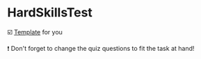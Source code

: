 # HardSkillsTest
☑️ [Template](https://github.com/GitKodland/HardSkillsTest/blob/main/quiz_template.html) for you

❗️ Don't forget to change the quiz questions to fit the task at hand! 
